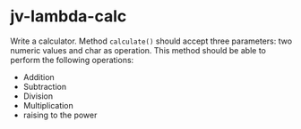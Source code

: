 # jv-lambda-calc

Write a calculator. Method `calculate()` should accept three parameters: two numeric values and char as operation. 
This method should be able to perform the following operations: 

- Addition
- Subtraction
- Division
- Multiplication
- raising to the power
